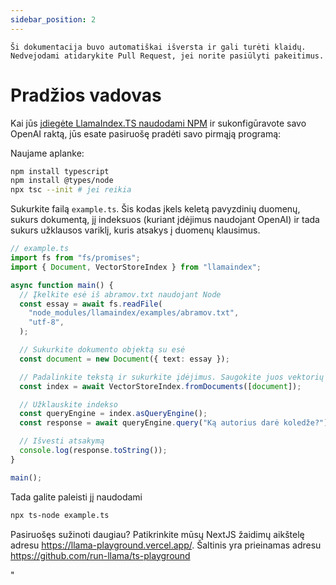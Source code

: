 ```yaml
---
sidebar_position: 2
---
```


`Ši dokumentacija buvo automatiškai išversta ir gali turėti klaidų. Nedvejodami atidarykite Pull Request, jei norite pasiūlyti pakeitimus.`

# Pradžios vadovas

Kai jūs [įdiegėte LlamaIndex.TS naudodami NPM](installation) ir sukonfigūravote savo OpenAI raktą, jūs esate pasiruošę pradėti savo pirmąją programą:

Naujame aplanke:

```bash npm2yarn
npm install typescript
npm install @types/node
npx tsc --init # jei reikia
```

Sukurkite failą `example.ts`. Šis kodas įkels keletą pavyzdinių duomenų, sukurs dokumentą, jį indeksuos (kuriant įdėjimus naudojant OpenAI) ir tada sukurs užklausos variklį, kuris atsakys į duomenų klausimus.

```ts
// example.ts
import fs from "fs/promises";
import { Document, VectorStoreIndex } from "llamaindex";

async function main() {
  // Įkelkite esė iš abramov.txt naudojant Node
  const essay = await fs.readFile(
    "node_modules/llamaindex/examples/abramov.txt",
    "utf-8",
  );

  // Sukurkite dokumento objektą su esė
  const document = new Document({ text: essay });

  // Padalinkite tekstą ir sukurkite įdėjimus. Saugokite juos vektorių saugykloje
  const index = await VectorStoreIndex.fromDocuments([document]);

  // Užklauskite indekso
  const queryEngine = index.asQueryEngine();
  const response = await queryEngine.query("Ką autorius darė koledže?");

  // Išvesti atsakymą
  console.log(response.toString());
}

main();
```

Tada galite paleisti jį naudodami

```bash
npx ts-node example.ts
```

Pasiruošęs sužinoti daugiau? Patikrinkite mūsų NextJS žaidimų aikštelę adresu https://llama-playground.vercel.app/. Šaltinis yra prieinamas adresu https://github.com/run-llama/ts-playground

"
